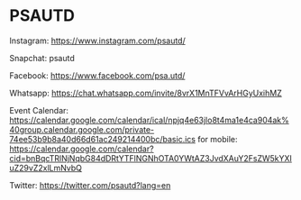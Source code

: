 # PSAUTD
Instagram: https://www.instagram.com/psautd/

Snapchat: psautd

Facebook: https://www.facebook.com/psa.utd/

Whatsapp: https://chat.whatsapp.com/invite/8vrX1MnTFVvArHGyUxihMZ

Event Calendar: https://calendar.google.com/calendar/ical/npjq4e63jlo8t4ma1e4ca904ak%40group.calendar.google.com/private-74ee53b9b8a40d66d61ac249214400bc/basic.ics
for mobile: https://calendar.google.com/calendar?cid=bnBqcTRlNjNqbG84dDRtYTFlNGNhOTA0YWtAZ3JvdXAuY2FsZW5kYXIuZ29vZ2xlLmNvbQ

Twitter: https://twitter.com/psautd?lang=en
